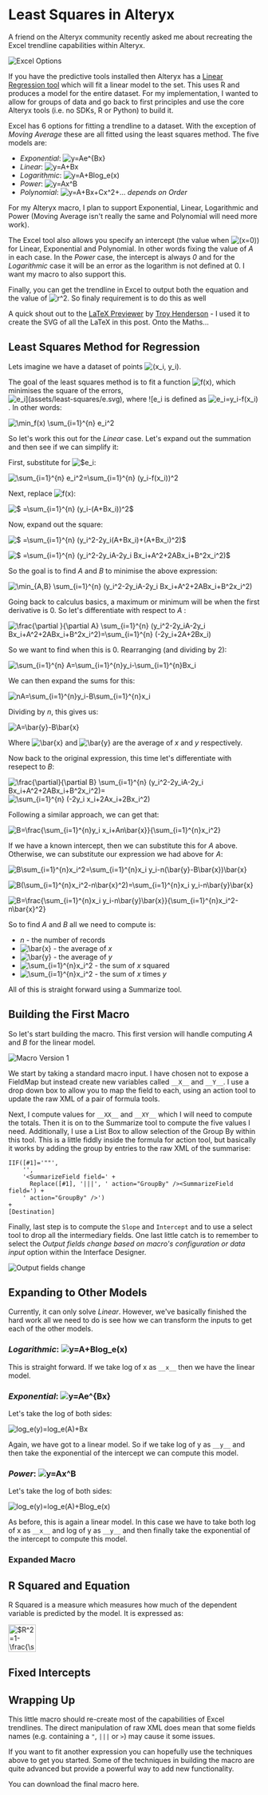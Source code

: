 # Least Squares in Alteryx

A friend on the Alteryx community recently asked me about recreating the Excel trendline capabilities within Alteryx. 

![Excel Options](assets/least-squares/excel-options.png)

If you have the predictive tools installed then Alteryx has a [Linear Regression tool](https://help.alteryx.com/2018.2/lm.htm) which will fit a linear model to the set. This uses R and produces a model for the entire dataset. For my implementation, I wanted to allow for groups of data and go back to first principles and use the core Alteryx tools (i.e. no SDKs, R or Python) to build it.

Excel has 6 options for fitting a trendline to a dataset. With the exception of *Moving Average* these are all fitted using the least squares method. The five models are:

- *Exponential*: ![$y=Ae^{Bx}$](assets/least-squares/exp.svg)
- *Linear*: ![$y=A+Bx$](assets/least-squares/lin.svg)
- *Logarithmic*: ![$y=A+Blog_e(x)$](assets/least-squares/log.svg)
- *Power*: ![$y=Ax^B$](assets/least-squares/pow.svg)
- *Polynomial*: ![$y=A+Bx+Cx^2+...$](assets/least-squares/poly.svg) *depends on Order*

For my Alteryx macro, I plan to support Exponential, Linear, Logarithmic and Power (Moving Average isn't really the same and Polynomial will need more work). 

The Excel tool also allows you specify an intercept (the value when ![$(x=0)$](assets/least-squares/x_0.svg)) for Linear, Exponential and Polynomial. In other words fixing the value of *A* in each case. In the *Power* case, the intercept is always *0* and for the *Logarithmic* case it will be an error as the logarithm is not defined at 0. I want my macro to also support this.

Finally, you can get the trendline in Excel to output both the equation and the value of ![$r^2$](assets/least-squares/r2.svg). So finaly requirement is to do this as well

A quick shout out to the [LaTeX Previewer](http://www.tlhiv.org/ltxpreview/) by [Troy Henderson](http://www.tlhiv.org/) - I used it to create the SVG of all the LaTeX in this post. Onto the Maths...

## Least Squares Method for Regression

Lets imagine we have a dataset of points ![$(x_i, y_i)$](assets/least-squares/xy.svg). 

The goal of the least squares method is to fit a function ![$f(x)$](assets/least-squares/fx.svg), which minimises the square of the errors, ![$e_i](assets/least-squares/e.svg), where ![$e_i](assets/least-squares/e.svg) is defined as ![$e_i=y_i-f(x_i)$](assets/least-squares/ei.svg). In other words:

![$\min_f(x) \sum_{i=1}^{n} e_i^2$](assets/least-squares/min_ei.svg)

So let's work this out for the *Linear* case. Let's expand out the summation and then see if we can simplify it:

First, substitute for ![$e_i](assets/least-squares/e.svg):

![$\sum_{i=1}^{n} e_i^2=\sum_{i=1}^{n} (y_i-f(x_i))^2$](assets/least-squares/sum_ei_yi.svg)

Next, replace ![$f(x)$](assets/least-squares/fx.svg):

![$ =\sum_{i=1}^{n} (y_i-(A+Bx_i))^2$](assets/least-squares/sum_ei_lin.svg)

Now, expand out the square:

![$ =\sum_{i=1}^{n} (y_i^2-2y_i(A+Bx_i)+(A+Bx_i)^2)$](assets/least-squares/sum_ei_lin2.svg)

![$ =\sum_{i=1}^{n} (y_i^2-2y_iA-2y_i Bx_i+A^2+2ABx_i+B^2x_i^2)$](assets/least-squares/sum_ei_lin3.svg)

So the goal is to find *A* and *B* to minimise the above expression: 

![$\min_{A,B} \sum_{i=1}^{n} (y_i^2-2y_iA-2y_i Bx_i+A^2+2ABx_i+B^2x_i^2)$](assets/least-squares/min_ei_lin3.svg)

Going back to calculus basics, a maximum or minimum will be when the first derivative is 0. So let's differentiate with respect to *A* :

![$\frac{\partial }{\partial A}  \sum_{i=1}^{n} (y_i^2-2y_iA-2y_i Bx_i+A^2+2ABx_i+B^2x_i^2)=\sum_{i=1}^{n} (-2y_i+2A+2Bx_i)$](assets/least-squares/da_lin.svg)

So we want to find when this is 0. Rearranging (and dividing by 2):

![$\sum_{i=1}^{n} A=\sum_{i=1}^{n}y_i-\sum_{i=1}^{n}Bx_i$](assets/least-squares/da_lin2.svg)

We can then expand the sums for this:

![$nA=\sum_{i=1}^{n}y_i-B\sum_{i=1}^{n}x_i$](assets/least-squares/da_lin3.svg)

Dividing by *n*, this gives us:

![$A=\bar{y}-B\bar{x}$](assets/least-squares/da_lin4.svg)

Where ![$\bar{x}$](assets/least-squares/x_bar.svg) and ![$\bar{y}$](assets/least-squares/y_bar.svg) are the average of *x* and *y* respectively.

Now back to the original expression, this time let's differentiate with resepect to *B*:

![$\frac{\partial}{\partial B} \sum_{i=1}^{n} (y_i^2-2y_iA-2y_i Bx_i+A^2+2ABx_i+B^2x_i^2)=$](assets/least-squares/db_lin.svg)
![$\sum_{i=1}^{n} (-2y_i x_i+2Ax_i+2Bx_i^2)$](assets/least-squares/db_lin1.svg)

Following a similar approach, we can get that:

![$B=\frac{\sum_{i=1}^{n}y_i x_i+An\bar{x}}{\sum_{i=1}^{n}x_i^2}$](assets/least-squares/db_lin2.svg)

If we have a known intercept, then we can substitute this for *A* above. Otherwise, we can substitute our expression we had above for *A*:

![$B\sum_{i=1}^{n}x_i^2=\sum_{i=1}^{n}x_i y_i-n(\bar{y}-B\bar{x})\bar{x}$](assets/least-squares/db_lin3.svg)

![$B(\sum_{i=1}^{n}x_i^2-n\bar{x}^2)=\sum_{i=1}^{n}x_i y_i-n\bar{y}\bar{x}$](assets/least-squares/db_lin4.svg)

![$B=\frac{\sum_{i=1}^{n}x_i y_i-n\bar{y}\bar{x}}{\sum_{i=1}^{n}x_i^2-n\bar{x}^2}$](assets/least-squares/db_lin5.svg)<!-- .element height="60px" -->

So to find *A* and *B* all we need to compute is:

- *n* - the number of records
- ![$\bar{x}$](assets/least-squares/x_bar.svg) - the average of *x*
- ![$\bar{y}$](assets/least-squares/y_bar.svg) - the average of *y*
- ![$\sum_{i=1}^{n}x_i^2$](assets/least-squares/sum_x_sq.svg) - the sum of *x* squared
- ![$\sum_{i=1}^{n}x_i^2$](assets/least-squares/sum_xy.svg) - the sum of *x* times *y*

All of this is straight forward using a Summarize tool.

## Building the First Macro

So let's start building the macro. This first version will handle computing *A* and *B* for the linear model.

![Macro Version 1](assets/least-squares/macro_v1.png)

We start by taking a standard macro input. I have chosen not to expose a FieldMap but instead create new variables called `__X__` and `__Y__`. I use a drop down box to allow you to map the field to each, using an action tool to update the raw XML of a pair of formula tools. 

Next, I compute values for `__XX__` and `__XY__` which I will need to compute the totals. Then it is on to the Summarize tool to compute the five values I need. Additionally, I use a List Box to allow selection of the Group By within this tool. This is a little fiddly inside the formula for action tool, but basically it works by adding the group by entries to the raw XML of the summarise:

```
IIF([#1]='""',
    '',
    '<SummarizeField field=' + 
      Replace([#1], '|||', ' action="GroupBy" /><SummarizeField field=') +
    ' action="GroupBy" />')
+
[Destination]
```

Finally, last step is to compute the `Slope` and `Intercept` and to use a select tool to drop all the intermediary fields. One last little catch is to remember to select the *Output fields change based on macro's configuration or data input* option within the Interface Designer.

![Output fields change](assets/least-squares/output_fields.png)

## Expanding to Other Models

Currently, it can only solve *Linear*. However, we've basically finished the hard work all we need to do is see how we can transform the inputs to get each of the other models. 

### *Logarithmic*: ![$y=A+Blog_e(x)$](assets/least-squares/log.svg)

This is straight forward. If we take log of x as `__x__` then we have the linear model.

### *Exponential*: ![$y=Ae^{Bx}$](assets/least-squares/exp.svg)

Let's take the log of both sides:

![$log_e(y)=log_e(A)+Bx$](assets/least-squares/exp_model.svg)

Again, we have got to a linear model. So if we take log of y as `__y__` and then take the exponential of the intercept we can compute this model.

### *Power*: ![$y=Ax^B$](assets/least-squares/pow.svg)

Let's take the log of both sides:

![$log_e(y)=log_e(A)+Blog_e(x)$](assets/least-squares/pow_model.svg)

As before, this is again a linear model. In this case we have to take both log of x as `__x__` and log of y as `__y__` and then finally take the exponential of the intercept to compute this model.

### Expanded Macro



## R Squared and Equation

R Squared is a measure which measures how much of the dependent variable is predicted by the model. It is expressed as:

<img alt="$R^2=1-\frac{\sum_i=1^{n}e_i}{\sum_i=1^{n}{y_i-\bar{y})^2}$" src="assets/least-squares/r_sq.svg" height="55px" />

## Fixed Intercepts

## Wrapping Up

This little macro should re-create most of the capabilities of Excel trendlines. The direct manipulation of raw XML does mean that some fields names (e.g. containing a `"`, `|||` or `>`) may cause it some issues.

If you want to fit another expression you can hopefully use the techniques above to get you started. Some of the techniques in building the macro are quite advanced but provide a powerful way to add new functionality.

You can download the final macro here.